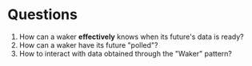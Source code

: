 # Questions

1. How can a waker **effectively** knows when its future's data is ready?
1. How can a waker have its future "polled"?
1. How to interact with data obtained through the "Waker" pattern?